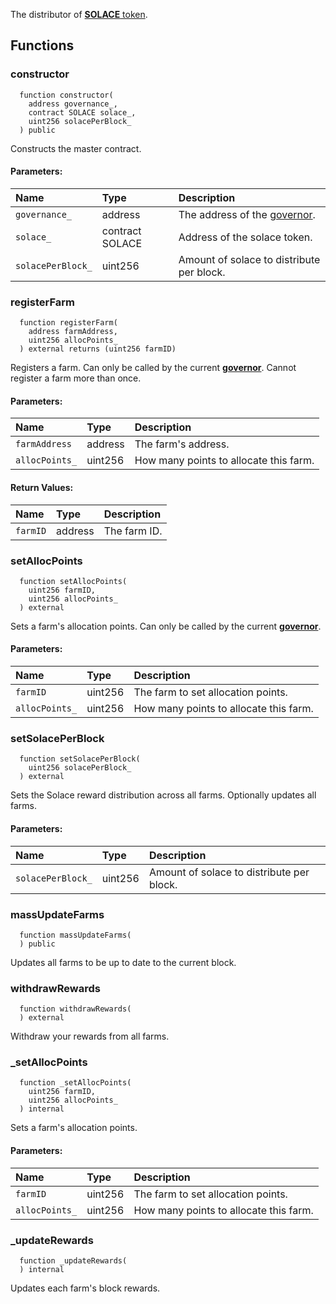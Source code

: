 The distributor of [**SOLACE** token](./SOLACE).


## Functions
### constructor
```solidity
  function constructor(
    address governance_,
    contract SOLACE solace_,
    uint256 solacePerBlock_
  ) public
```
Constructs the master contract.


#### Parameters:
| Name | Type | Description                                                          |
| :--- | :--- | :------------------------------------------------------------------- |
|`governance_` | address | The address of the [governor](/docs/protocol/governance).
|`solace_` | contract SOLACE | Address of the solace token.
|`solacePerBlock_` | uint256 | Amount of solace to distribute per block.

### registerFarm
```solidity
  function registerFarm(
    address farmAddress,
    uint256 allocPoints_
  ) external returns (uint256 farmID)
```
Registers a farm.
Can only be called by the current [**governor**](/docs/protocol/governance).
Cannot register a farm more than once.


#### Parameters:
| Name | Type | Description                                                          |
| :--- | :--- | :------------------------------------------------------------------- |
|`farmAddress` | address | The farm's address.
|`allocPoints_` | uint256 | How many points to allocate this farm.

#### Return Values:
| Name                           | Type          | Description                                                                  |
| :----------------------------- | :------------ | :--------------------------------------------------------------------------- |
|`farmID`| address | The farm ID.
### setAllocPoints
```solidity
  function setAllocPoints(
    uint256 farmID,
    uint256 allocPoints_
  ) external
```
Sets a farm's allocation points.
Can only be called by the current [**governor**](/docs/protocol/governance).


#### Parameters:
| Name | Type | Description                                                          |
| :--- | :--- | :------------------------------------------------------------------- |
|`farmID` | uint256 | The farm to set allocation points.
|`allocPoints_` | uint256 | How many points to allocate this farm.

### setSolacePerBlock
```solidity
  function setSolacePerBlock(
    uint256 solacePerBlock_
  ) external
```
Sets the Solace reward distribution across all farms.
Optionally updates all farms.


#### Parameters:
| Name | Type | Description                                                          |
| :--- | :--- | :------------------------------------------------------------------- |
|`solacePerBlock_` | uint256 | Amount of solace to distribute per block.

### massUpdateFarms
```solidity
  function massUpdateFarms(
  ) public
```
Updates all farms to be up to date to the current block.



### withdrawRewards
```solidity
  function withdrawRewards(
  ) external
```
Withdraw your rewards from all farms.



### _setAllocPoints
```solidity
  function _setAllocPoints(
    uint256 farmID,
    uint256 allocPoints_
  ) internal
```
Sets a farm's allocation points.


#### Parameters:
| Name | Type | Description                                                          |
| :--- | :--- | :------------------------------------------------------------------- |
|`farmID` | uint256 | The farm to set allocation points.
|`allocPoints_` | uint256 | How many points to allocate this farm.

### _updateRewards
```solidity
  function _updateRewards(
  ) internal
```
Updates each farm's block rewards.



